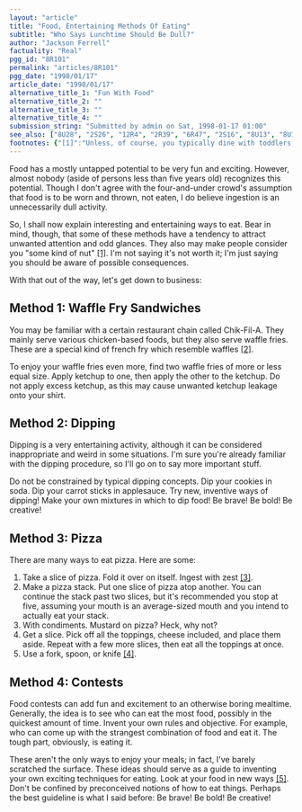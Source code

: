 ```yaml
---
layout: "article"
title: "Food, Entertaining Methods Of Eating"
subtitle: "Who Says Lunchtime Should Be Dull?"
author: "Jackson Ferrell"
factuality: "Real"
pgg_id: "8R101"
permalink: "articles/8R101"
pgg_date: "1998/01/17"
article_date: "1998/01/17"
alternative_title_1: "Fun With Food"
alternative_title_2: ""
alternative_title_3: ""
alternative_title_4: ""
submission_string: "Submitted by admin on Sat, 1998-01-17 01:00"
see_also: ["8U28", "2S26", "12R4", "2R39", "6R47", "2S16", "8U13", "8U17", "12U2", "2R119"]
footnotes: {"[1]":"Unless, of course, you typically dine with toddlers. In which case people may already consider you a nut.","[2]":"Does syrup taste good on them? I've no idea. Try it; see how it tastes.","[3]":"I don't know what this is supposed to mean, but it sure sounds cool.","[4]":"Not recommended. Really not recommended.","[5]":"Literally and figuratively."}
---
```

<div>
<p>Food has a mostly untapped potential to be very fun and exciting. However, almost nobody (aside of persons less than five years old) recognizes this potential. Though I don't agree with the four-and-under crowd's assumption that food is to be worn and thrown, not eaten, I do believe ingestion is an unnecessarily dull activity.</p>
<p>So, I shall now explain interesting and entertaining ways to eat. Bear in mind, though, that some of these methods have a tendency to attract unwanted attention and odd glances. They also may make people consider you "some kind of nut" <a href="#footnotes.1" class="footnote-link">[1]</a>. I'm not saying it's not worth it; I'm just saying you should be aware of possible consequences.</p>
<p>With that out of the way, let's get down to business:</p>
<h2>Method 1: Waffle Fry Sandwiches</h2>
<p>You may be familiar with a certain restaurant chain called Chik-Fil-A. They mainly serve various chicken-based foods, but they also serve waffle fries. These are a special kind of french fry which resemble waffles <a href="#footnotes.2" class="footnote-link">[2]</a>.</p>
<p>To enjoy your waffle fries even more, find two waffle fries of more or less equal size. Apply ketchup to one, then apply the other to the ketchup. Do not apply excess ketchup, as this may cause unwanted ketchup leakage onto your shirt.</p>
<h2>Method 2: Dipping</h2>
<p>Dipping is a very entertaining activity, although it can be considered inappropriate and weird in some situations. I'm sure you're already familiar with the dipping procedure, so I'll go on to say more important stuff.</p>
<p>Do not be constrained by typical dipping concepts. Dip your cookies in soda. Dip your carrot sticks in applesauce. Try new, inventive ways of dipping! Make your own mixtures in which to dip food! Be brave! Be bold! Be creative!</p>
<h2>Method 3: Pizza</h2>
<p>There are many ways to eat pizza. Here are some:</p>
<ol>
<li value="1">Take a slice of pizza. Fold it over on itself. Ingest with zest <a href="#footnotes.3" class="footnote-link">[3]</a>.</li>
<li value="2">Make a pizza stack. Put one slice of pizza atop another. You can continue the stack past two slices, but it's recommended you stop at five, assuming your mouth is an average-sized mouth and you intend to actually eat your stack.</li>
<li value="3">With condiments. Mustard on pizza? Heck, why not?</li>
<li value="4">Get a slice. Pick off all the toppings, cheese included, and place them aside. Repeat with a few more slices, then eat all the toppings at once.</li>
<li value="5">Use a fork, spoon, or knife <a href="#footnotes.4" class="footnote-link">[4]</a>.</li>
</ol>
<h2>Method 4: Contests</h2>
<p>Food contests can add fun and excitement to an otherwise boring mealtime. Generally, the idea is to see who can eat the most food, possibly in the quickest amount of time. Invent your own rules and objective. For example, who can come up with the strangest combination of food and eat it. The tough part, obviously, is eating it.</p>
<p>These aren't the only ways to enjoy your meals; in fact, I've barely scratched the surface. These ideas should serve as a guide to inventing your own exciting techniques for eating. Look at your food in new ways <a href="#footnotes.5" class="footnote-link">[5]</a>. Don't be confined by preconceived notions of how to eat things. Perhaps the best guideline is what I said before: Be brave! Be bold! Be creative!</p>
</div>
